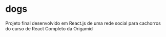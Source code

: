 # dogs
Projeto final desenvolvido em React.js de uma rede social para cachorros do curso de React Completo da Origamid
